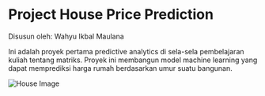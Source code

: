 # Project House Price Prediction
Disusun oleh: Wahyu Ikbal Maulana

Ini adalah proyek pertama predictive analytics di sela-sela pembelajaran kuliah tentang matriks. Proyek ini membangun model machine learning yang dapat memprediksi harga rumah berdasarkan umur suatu bangunan.

![House Image](https://images.unsplash.com/photo-1524813686514-a57563d77965?crop=entropy&cs=tinysrgb&fit=max&fm=jpg&ixid=MnwxMTc3M3wwfDF8c2VhcmNofDZ8fGhvdXNpbmd8ZW58MHx8fHwxNjY0ODg0NzE1&ixlib=rb-1.2.1&q=80&w=500)
